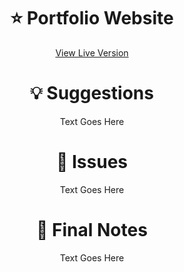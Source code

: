<h1 align="center">
    <b>⭐ Portfolio Website</b>
</h1>

<p align="center">
    <a href="https://itsmartonic.github.io/PortfolioWebsite/">View Live Version</a>
</p>

<h1 align="center">
    <b>💡 Suggestions</b>
</h1>

<p align="center">
    Text Goes Here
</p>

<h1 align="center">
    <b>🚨 Issues</b>
</h1>

<p align="center">
    Text Goes Here
</p>

<h1 align="center">
    <b>📎 Final Notes</b>
</h1>

<p align="center">
    Text Goes Here
</p>
